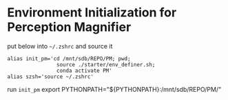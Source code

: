 # Environment Initialization for Perception Magnifier


put below into `~/.zshrc` and source it
```
alias init_pm='cd /mnt/sdb/REPO/PM; pwd; 
                source ./starter/env_definer.sh;
                conda activate PM'
alias szsh='source ~/.zshrc'
```


run ```init_pm```
export PYTHONPATH="${PYTHONPATH}:/mnt/sdb/REPO/PM/"
